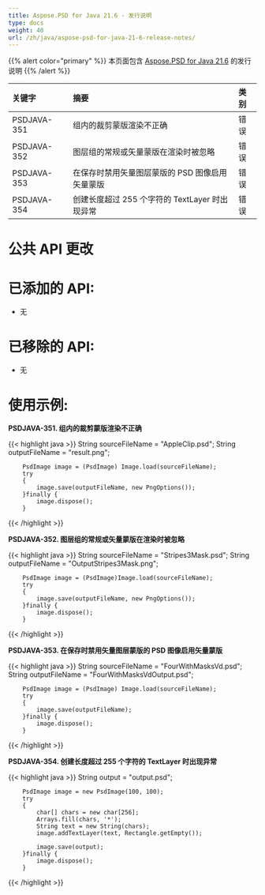 ```yaml
---
title: Aspose.PSD for Java 21.6 - 发行说明
type: docs
weight: 40
url: /zh/java/aspose-psd-for-java-21-6-release-notes/
---
```


{{% alert color="primary" %}} 本页面包含 [Aspose.PSD for Java 21.6](https://downloads.aspose.com/psd/java/new-releases/aspose.psd-for-java-21.6/) 的发行说明 {{% /alert %}}

|**关键字**|**摘要**|**类别**|
| :- | :- | :- |
|PSDJAVA-351|组内的裁剪蒙版渲染不正确|错误|
|PSDJAVA-352|图层组的常规或矢量蒙版在渲染时被忽略|错误|
|PSDJAVA-353|在保存时禁用矢量图层蒙版的 PSD 图像启用矢量蒙版|错误|
|PSDJAVA-354|创建长度超过 255 个字符的 TextLayer 时出现异常|错误|

# **公共 API 更改**
# **已添加的 API:**
- 无

# **已移除的 API:**
- 无

# **使用示例:**

**PSDJAVA-351. 组内的裁剪蒙版渲染不正确**

{{< highlight java >}}
        String sourceFileName = "AppleClip.psd";
        String outputFileName = "result.png";

        PsdImage image = (PsdImage) Image.load(sourceFileName);
        try
        {
            image.save(outputFileName, new PngOptions());
        }finally {
            image.dispose();
        }
{{< /highlight >}}

**PSDJAVA-352. 图层组的常规或矢量蒙版在渲染时被忽略**

{{< highlight java >}}
        String sourceFileName = "Stripes3Mask.psd";
        String outputFileName = "OutputStripes3Mask.png";

        PsdImage image = (PsdImage)Image.load(sourceFileName);
        try
        {
            image.save(outputFileName, new PngOptions());
        }finally {
            image.dispose();
        }
{{< /highlight >}}

**PSDJAVA-353. 在保存时禁用矢量图层蒙版的 PSD 图像启用矢量蒙版**

{{< highlight java >}}
        String sourceFileName = "FourWithMasksVd.psd";
        String outputFileName = "FourWithMasksVdOutput.psd";

        PsdImage image = (PsdImage) Image.load(sourceFileName);
        try
        {
            image.save(outputFileName);
        }finally {
            image.dispose();
        }
{{< /highlight >}}

**PSDJAVA-354. 创建长度超过 255 个字符的 TextLayer 时出现异常**

{{< highlight java >}}
        String output = "output.psd";

        PsdImage image = new PsdImage(100, 100);
        try
        {
            char[] chars = new char[256];
            Arrays.fill(chars, '*');
            String text = new String(chars);
            image.addTextLayer(text, Rectangle.getEmpty());

            image.save(output);
        }finally {
            image.dispose();
        }
{{< /highlight >}}
